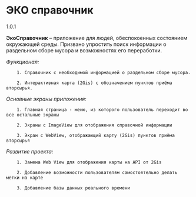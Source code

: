 # ЭКО справочник
1.0.1


**ЭкоСправочник** – приложение для людей, обеспокоенных состоянием окружающей среды. Призвано упростить поиск информации о раздельном сборе мусора и возможностях его переработки.




_Функционал:_

        1. Справочник с необходимой информацией о раздельном сборе мусора.
        
        2. Интерактивная карта (2Gis) с обозначением пунктов приёма вторсырья.
        
        
        
        
_Основные экраны приложения:_

        1. Главная страница - меню, из которого пользователь переходит во все остальные экраны
        
        2. Экраны с ImageView для отображения справочной информации
        
        3. Экран с WebView, отображающий карту (2Gis) пунктов приёма вторсырья
        
        


_Развитие проекта:_

        1. Замена Web View для отображения карты на API от 2Gis
        
        2. Добавление возможности пользователям самостоятельно делать метки на карте
        
        3. Добавление базы данных реального времени

